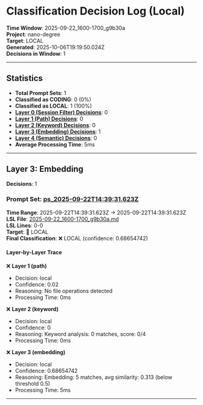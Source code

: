 # Classification Decision Log (Local)

**Time Window**: 2025-09-22_1600-1700_g9b30a<br>
**Project**: nano-degree<br>
**Target**: LOCAL<br>
**Generated**: 2025-10-06T19:19:50.024Z<br>
**Decisions in Window**: 1

---

## Statistics

- **Total Prompt Sets**: 1
- **Classified as CODING**: 0 (0%)
- **Classified as LOCAL**: 1 (100%)
- **[Layer 0 (Session Filter) Decisions](#layer-0-session-filter)**: 0
- **[Layer 1 (Path) Decisions](#layer-1-path)**: 0
- **[Layer 2 (Keyword) Decisions](#layer-2-keyword)**: 0
- **[Layer 3 (Embedding) Decisions](#layer-3-embedding)**: 1
- **[Layer 4 (Semantic) Decisions](#layer-4-semantic)**: 0
- **Average Processing Time**: 5ms

---

## Layer 3: Embedding

**Decisions**: 1

### Prompt Set: [ps_2025-09-22T14:39:31.623Z](../../history/2025-09-22_1600-1700_g9b30a.md#ps_2025-09-22T14:39:31.623Z)

**Time Range**: 2025-09-22T14:39:31.623Z → 2025-09-22T14:39:31.623Z<br>
**LSL File**: [2025-09-22_1600-1700_g9b30a.md](../../history/2025-09-22_1600-1700_g9b30a.md#ps_2025-09-22T14:39:31.623Z)<br>
**LSL Lines**: 0-0<br>
**Target**: 📍 LOCAL<br>
**Final Classification**: ❌ LOCAL (confidence: 0.68654742)

#### Layer-by-Layer Trace

❌ **Layer 1 (path)**
- Decision: local
- Confidence: 0.02
- Reasoning: No file operations detected
- Processing Time: 0ms

❌ **Layer 2 (keyword)**
- Decision: local
- Confidence: 0
- Reasoning: Keyword analysis: 0 matches, score: 0/4
- Processing Time: 0ms

❌ **Layer 3 (embedding)**
- Decision: local
- Confidence: 0.68654742
- Reasoning: Embedding: 5 matches, avg similarity: 0.313 (below threshold 0.5)
- Processing Time: 5ms

---

